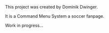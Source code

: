 This project was created by Dominik Dwinger.

It is a Command Menu System a soccer fanpage.

Work in progress...
